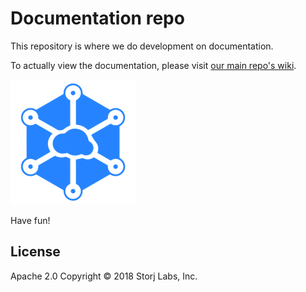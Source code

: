 # Documentation repo

This repository is where we do development on documentation.

To actually view the documentation, please visit [our main repo's wiki](https://github.com/storj/storj/wiki).

![logo](.gitbook/assets/logo.png)

Have fun!

## License

Apache 2.0 Copyright © 2018 Storj Labs, Inc.


